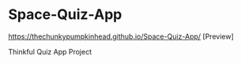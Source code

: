 # Space-Quiz-App

https://thechunkypumpkinhead.github.io/Space-Quiz-App/ [Preview]

Thinkful Quiz App Project 
